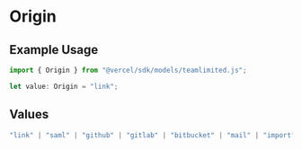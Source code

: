 # Origin

## Example Usage

```typescript
import { Origin } from "@vercel/sdk/models/teamlimited.js";

let value: Origin = "link";
```

## Values

```typescript
"link" | "saml" | "github" | "gitlab" | "bitbucket" | "mail" | "import" | "teams" | "dsync" | "feedback" | "organization-teams"
```